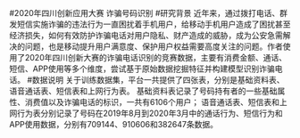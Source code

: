 #2020年四川创新应用大赛 诈骗号码识别
#研究背景
近年来，通过拨打电话、群发短信实施诈骗的违法行为一直困扰着手机用户，给移动手机用户造成了困扰甚至经济损失，如何有效防护诈骗电话对用户隐私、财产造成的威胁，成为公安急需解决的问题，也是移动提升用户满意度、保护用户权益需要高度关注的问题。作者使用了2020年四川创新大赛的诈骗电话识别的竞赛数据，主要有消费金额、通话、短信、APP使用等多个维度，尝试基于原始数据挖掘特征并构建模型识别诈骗电话。
#数据说明
关于训练数据集，平台一共提供了四张表，分别是基础资料表、语音通话表、短信表和上网行为表。
基础资料表记录了号码持有者的一些基础属性、消费值以及诈骗电话的标识，一共有6106个用户；
语音通话表、短信表和上网行为表分别记录了号码在2019年8月到2020年3月中的通话行为、短信行为和APP使用数据，分别有709144、910606和382647条数据。
